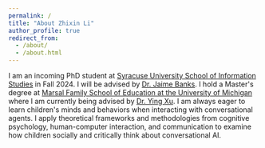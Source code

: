 ```yaml
---
permalink: /
title: "About Zhixin Li"
author_profile: true
redirect_from: 
  - /about/
  - /about.html
---
```


I am an incoming PhD student at [Syracuse University School of Information Studies](https://ischool.syr.edu/) in Fall 2024. I will be advised by [Dr. Jaime Banks](https://ischool.syr.edu/jaime-banks/#Biography). I hold a Master's degree at [Marsal Family School of Education at the University of Michigan](https://marsal.umich.edu/) where I am currently being advised by [Dr. Ying Xu](https://ying-xu.com/). I am always eager to learn children's minds and behaviors when interacting with conversational agents. I apply theoretical frameworks and methodologies from cognitive psychology, human-computer interaction, and communication to examine how children socially and critically think about conversational AI.


